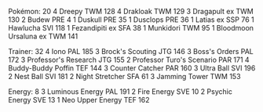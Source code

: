 Pokémon: 20
4 Dreepy TWM 128
4 Drakloak TWM 129
3 Dragapult ex TWM 130
2 Budew PRE 4
1 Duskull PRE 35
1 Dusclops PRE 36
1 Latias ex SSP 76
1 Hawlucha SVI 118
1 Fezandipiti ex SFA 38
1 Munkidori TWM 95
1 Bloodmoon Ursaluna ex TWM 141

Trainer: 32
4 Iono PAL 185
3 Brock's Scouting JTG 146
3 Boss's Orders PAL 172
3 Professor's Research JTG 155
2 Professor Turo's Scenario PAR 171
4 Buddy-Buddy Poffin TEF 144
3 Counter Catcher PAR 160
3 Ultra Ball SVI 196
2 Nest Ball SVI 181
2 Night Stretcher SFA 61
3 Jamming Tower TWM 153

Energy: 8
3 Luminous Energy PAL 191
2 Fire Energy SVE 10
2 Psychic Energy SVE 13
1 Neo Upper Energy TEF 162
